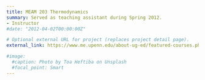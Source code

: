 ```yaml
---
title: MEAM 203 Thermodynamics
summary: Served as teaching assistant during Spring 2012.
- Instructor
#date: "2012-04-02T00:00:00Z"

# Optional external URL for project (replaces project detail page).
external_link: https://www.me.upenn.edu/about-ug-ed/featured-courses.php

#image:
  #caption: Photo by Toa Heftiba on Unsplash
  #focal_point: Smart
---
```

